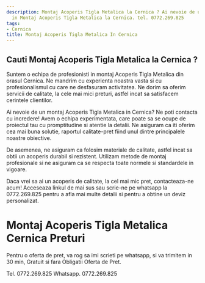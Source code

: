 ```yaml
---
description: Montaj Acoperis Tigla Metalica la Cernica ? Ai nevoie de un profesionist
  in Montaj Acoperis Tigla Metalica la Cernica. tel. 0772.269.825
tags:
- Cernica
title: Montaj Acoperis Tigla Metalica In Cernica
---
```



## Cauti Montaj Acoperis Tigla Metalica la Cernica ?

Suntem o echipa de profesionisti in montaj Acoperis Tigla Metalica din orasul Cernica. Ne mandrim cu experienta noastra vasta si cu profesionalismul cu care ne desfasuram activitatea. Ne dorim sa oferim servicii de calitate, la cele mai mici preturi, astfel incat sa satisfacem cerintele clientilor.

Ai nevoie de un montaj Acoperis Tigla Metalica in Cernica? Ne poti contacta cu incredere! Avem o echipa experimentata, care poate sa se ocupe de proiectul tau cu promptitudine si atentie la detalii. Ne asiguram ca iti oferim cea mai buna solutie, raportul calitate-pret fiind unul dintre principalele noastre obiective.

De asemenea, ne asiguram ca folosim materiale de calitate, astfel incat sa obtii un acoperis durabil si rezistent. Utilizam metode de montaj profesionale si ne asiguram ca se respecta toate normele si standardele in vigoare.

Daca vrei sa ai un acoperis de calitate, la cel mai mic pret, contacteaza-ne acum! Acceseaza linkul de mai sus sau scrie-ne pe whatsapp la 0772.269.825 pentru a afla mai multe detalii si pentru a obtine un deviz personalizat.

# Montaj Acoperis Tigla Metalica Cernica Preturi
Pentru o oferta de pret, va rog sa imi scrieti pe whatsapp, si va trimitem in 30 min, Gratuit si fara Obligatii Oferta de Pret.

Tel. 0772.269.825
Whatsapp. 0772.269.825